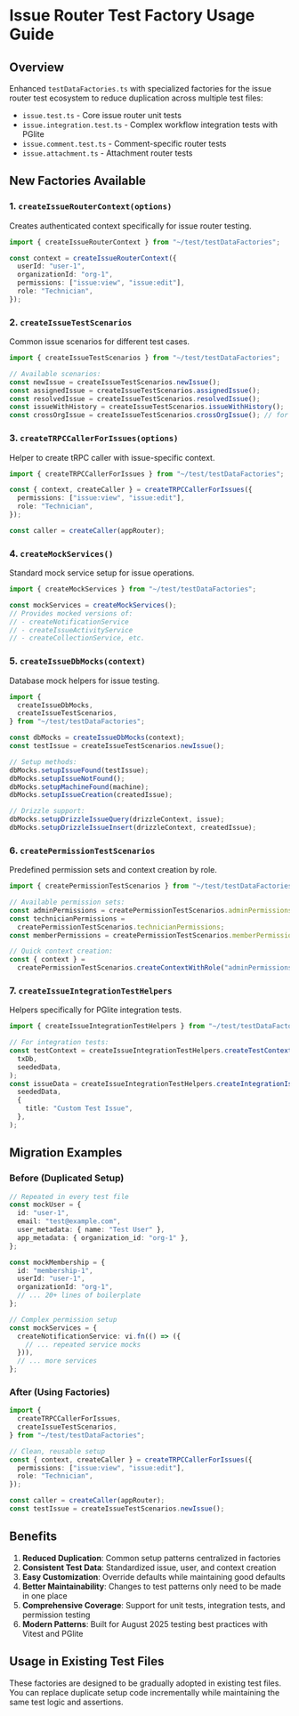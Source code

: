 # Issue Router Test Factory Usage Guide

## Overview

Enhanced `testDataFactories.ts` with specialized factories for the issue router test ecosystem to reduce duplication across multiple test files:

- `issue.test.ts` - Core issue router unit tests
- `issue.integration.test.ts` - Complex workflow integration tests with PGlite
- `issue.comment.test.ts` - Comment-specific router tests
- `issue.attachment.ts` - Attachment router tests

## New Factories Available

### 1. `createIssueRouterContext(options)`

Creates authenticated context specifically for issue router testing.

```typescript
import { createIssueRouterContext } from "~/test/testDataFactories";

const context = createIssueRouterContext({
  userId: "user-1",
  organizationId: "org-1",
  permissions: ["issue:view", "issue:edit"],
  role: "Technician",
});
```

### 2. `createIssueTestScenarios`

Common issue scenarios for different test cases.

```typescript
import { createIssueTestScenarios } from "~/test/testDataFactories";

// Available scenarios:
const newIssue = createIssueTestScenarios.newIssue();
const assignedIssue = createIssueTestScenarios.assignedIssue();
const resolvedIssue = createIssueTestScenarios.resolvedIssue();
const issueWithHistory = createIssueTestScenarios.issueWithHistory();
const crossOrgIssue = createIssueTestScenarios.crossOrgIssue(); // for security testing
```

### 3. `createTRPCCallerForIssues(options)`

Helper to create tRPC caller with issue-specific context.

```typescript
import { createTRPCCallerForIssues } from "~/test/testDataFactories";

const { context, createCaller } = createTRPCCallerForIssues({
  permissions: ["issue:view", "issue:edit"],
  role: "Technician",
});

const caller = createCaller(appRouter);
```

### 4. `createMockServices()`

Standard mock service setup for issue operations.

```typescript
import { createMockServices } from "~/test/testDataFactories";

const mockServices = createMockServices();
// Provides mocked versions of:
// - createNotificationService
// - createIssueActivityService
// - createCollectionService, etc.
```

### 5. `createIssueDbMocks(context)`

Database mock helpers for issue testing.

```typescript
import {
  createIssueDbMocks,
  createIssueTestScenarios,
} from "~/test/testDataFactories";

const dbMocks = createIssueDbMocks(context);
const testIssue = createIssueTestScenarios.newIssue();

// Setup methods:
dbMocks.setupIssueFound(testIssue);
dbMocks.setupIssueNotFound();
dbMocks.setupMachineFound(machine);
dbMocks.setupIssueCreation(createdIssue);

// Drizzle support:
dbMocks.setupDrizzleIssueQuery(drizzleContext, issue);
dbMocks.setupDrizzleIssueInsert(drizzleContext, createdIssue);
```

### 6. `createPermissionTestScenarios`

Predefined permission sets and context creation by role.

```typescript
import { createPermissionTestScenarios } from "~/test/testDataFactories";

// Available permission sets:
const adminPermissions = createPermissionTestScenarios.adminPermissions;
const technicianPermissions =
  createPermissionTestScenarios.technicianPermissions;
const memberPermissions = createPermissionTestScenarios.memberPermissions;

// Quick context creation:
const { context } =
  createPermissionTestScenarios.createContextWithRole("adminPermissions");
```

### 7. `createIssueIntegrationTestHelpers`

Helpers specifically for PGlite integration tests.

```typescript
import { createIssueIntegrationTestHelpers } from "~/test/testDataFactories";

// For integration tests:
const testContext = createIssueIntegrationTestHelpers.createTestContext(
  txDb,
  seededData,
);
const issueData = createIssueIntegrationTestHelpers.createIntegrationIssueData(
  seededData,
  {
    title: "Custom Test Issue",
  },
);
```

## Migration Examples

### Before (Duplicated Setup)

```typescript
// Repeated in every test file
const mockUser = {
  id: "user-1",
  email: "test@example.com",
  user_metadata: { name: "Test User" },
  app_metadata: { organization_id: "org-1" },
};

const mockMembership = {
  id: "membership-1",
  userId: "user-1",
  organizationId: "org-1",
  // ... 20+ lines of boilerplate
};

// Complex permission setup
const mockServices = {
  createNotificationService: vi.fn(() => ({
    // ... repeated service mocks
  })),
  // ... more services
};
```

### After (Using Factories)

```typescript
import {
  createTRPCCallerForIssues,
  createIssueTestScenarios,
} from "~/test/testDataFactories";

// Clean, reusable setup
const { context, createCaller } = createTRPCCallerForIssues({
  permissions: ["issue:view", "issue:edit"],
  role: "Technician",
});

const caller = createCaller(appRouter);
const testIssue = createIssueTestScenarios.newIssue();
```

## Benefits

1. **Reduced Duplication**: Common setup patterns centralized in factories
2. **Consistent Test Data**: Standardized issue, user, and context creation
3. **Easy Customization**: Override defaults while maintaining good defaults
4. **Better Maintainability**: Changes to test patterns only need to be made in one place
5. **Comprehensive Coverage**: Support for unit tests, integration tests, and permission testing
6. **Modern Patterns**: Built for August 2025 testing best practices with Vitest and PGlite

## Usage in Existing Test Files

These factories are designed to be gradually adopted in existing test files. You can replace duplicate setup code incrementally while maintaining the same test logic and assertions.
